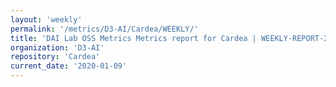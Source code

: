 ```yaml
---
layout: 'weekly'
permalink: '/metrics/D3-AI/Cardea/WEEKLY/'
title: 'DAI Lab OSS Metrics Metrics report for Cardea | WEEKLY-REPORT-2020-01-09'
organization: 'D3-AI'
repository: 'Cardea'
current_date: '2020-01-09'
---
```

